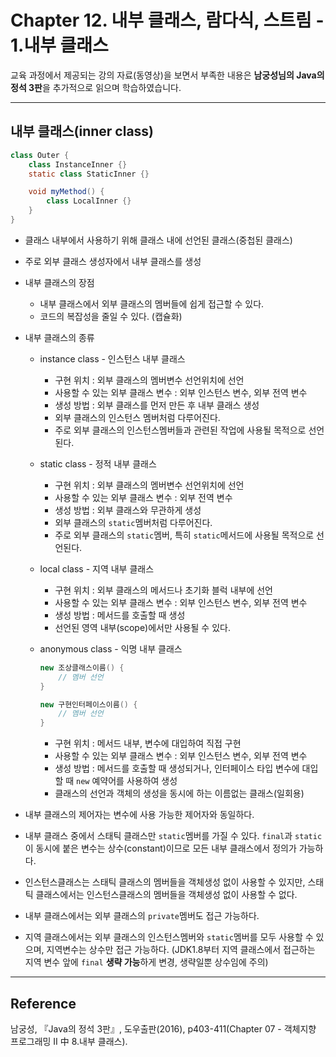 # Chapter 12. 내부 클래스, 람다식, 스트림 - 1.내부 클래스

교육 과정에서 제공되는 강의 자료(동영상)을 보면서 부족한 내용은 **남궁성님의 Java의 정석 3판**을 추가적으로 읽으며 학습하였습니다.

---

## 내부 클래스(inner class)

```java
class Outer {
	class InstanceInner {}
	static class StaticInner {}

	void myMethod() {
		class LocalInner {}
	}
}
```

- 클래스 내부에서 사용하기 위해 클래스 내에 선언된 클래스(중첩된 클래스)
- 주로 외부 클래스 생성자에서 내부 클래스를 생성
- 내부 클래스의 장점
  - 내부 클래스에서 외부 클래스의 멤버들에 쉽게 접근할 수 있다.
  - 코드의 복잡성을 줄일 수 있다. (캡슐화)
- 내부 클래스의 종류

  - instance class - 인스턴스 내부 클래스
    - 구현 위치 : 외부 클래스의 멤버변수 선언위치에 선언
    - 사용할 수 있는 외부 클래스 변수 : 외부 인스턴스 변수, 외부 전역 변수
    - 생성 방법 : 외부 클래스를 먼저 만든 후 내부 클래스 생성
    - 외부 클래스의 인스턴스 멤버처럼 다루어진다.
    - 주로 외부 클래스의 인스턴스멤버들과 관련된 작업에 사용될 목적으로 선언된다.
  - static class - 정적 내부 클래스
    - 구현 위치 : 외부 클래스의 멤버변수 선언위치에 선언
    - 사용할 수 있는 외부 클래스 변수 : 외부 전역 변수
    - 생성 방법 : 외부 클래스와 무관하게 생성
    - 외부 클래스의 `static`멤버처럼 다루어진다.
    - 주로 외부 클래스의 `static`멤버, 특히 `static`메서드에 사용될 목적으로 선언된다.
  - local class - 지역 내부 클래스
    - 구현 위치 : 외부 클래스의 메서드나 초기화 블럭 내부에 선언
    - 사용할 수 있는 외부 클래스 변수 : 외부 인스턴스 변수, 외부 전역 변수
    - 생성 방법 : 메서드를 호출할 때 생성
    - 선언된 영역 내부(scope)에서만 사용될 수 있다.
  - anonymous class - 익명 내부 클래스

    ```java
    new 조상클래스이름() {
    	// 멤버 선언
    }

    new 구현인터페이스이름() {
    	// 멤버 선언
    }
    ```

    - 구현 위치 : 메서드 내부, 변수에 대입하여 직접 구현
    - 사용할 수 있는 외부 클래스 변수 : 외부 인스턴스 변수, 외부 전역 변수
    - 생성 방법 : 메서드를 호출할 때 생성되거나, 인터페이스 타입 변수에 대입할 때 `new` 예약어를 사용하여 생성
    - 클래스의 선언과 객체의 생성을 동시에 하는 이름없는 클래스(일회용)

- 내부 클래스의 제어자는 변수에 사용 가능한 제어자와 동일하다.
- 내부 클래스 중에서 스태틱 클래스만 `static`멤버를 가질 수 있다. `final`과 `static`이 동시에 붙은 변수는 상수(constant)이므로 모든 내부 클래스에서 정의가 가능하다.
- 인스턴스클래스는 스태틱 클래스의 멤버들을 객체생성 없이 사용할 수 있지만, 스태틱 클래스에서는 인스턴스클래스의 멤버들을 객체생성 없이 사용할 수 없다.
- 내부 클래스에서는 외부 클래스의 `private`멤버도 접근 가능하다.
- 지역 클래스에서는 외부 클래스의 인스턴스멤버와 `static`멤버를 모두 사용할 수 있으며, 지역변수는 상수만 접근 가능하다. (JDK1.8부터 지역 클래스에서 접근하는 지역 변수 앞에 `final` **생략 가능**하게 변경, 생략일뿐 상수임에 주의)

---

## Reference

남궁성, 『Java의 정석 3판』, 도우출판(2016), p403-411(Chapter 07 - 객체지향 프로그래밍 II 中 8.내부 클래스).
